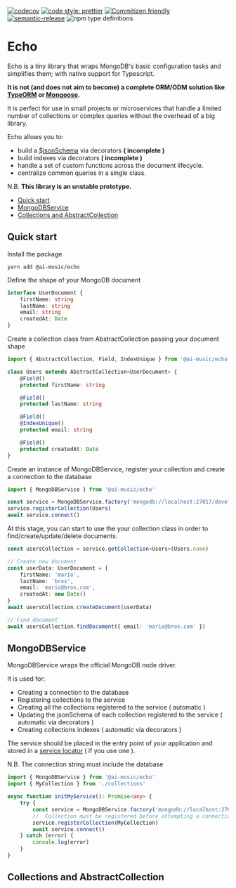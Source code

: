 [![codecov](https://codecov.io/gh/ai-music/echo/branch/master/graph/badge.svg)](https://codecov.io/gh/ai-music/echo)
[![code style: prettier](https://img.shields.io/badge/code_style-prettier-ff69b4.svg?style=flat-square)](https://github.com/prettier/prettier)
[![Commitizen friendly](https://img.shields.io/badge/commitizen-friendly-brightgreen.svg)](http://commitizen.github.io/cz-cli/)
[![semantic-release](https://img.shields.io/badge/%20%20%F0%9F%93%A6%F0%9F%9A%80-semantic--release-e10079.svg)](https://github.com/semantic-release/semantic-release)
![npm type definitions](https://img.shields.io/npm/types/typescript)

# Echo

Echo is a tiny library that wraps MongoDB's basic configuration tasks and simplifies them; with native support for Typescript.

**It is not (and does not aim to become) a complete ORM/ODM solution like [TypeORM](https://github.com/typeorm/typeorm) or [Mongoose](https://mongoosejs.com/).**

It is perfect for use in small projects or microservices that handle a limited number of collections or complex queries without the overhead of a big library.

Echo allows you to:

-   build a [\$jsonSchema](https://docs.mongodb.com/manual/reference/operator/query/jsonSchema/) via decorators **( incomplete )**
-   build indexes via decorators **( incomplete )**
-   handle a set of custom functions across the document lifecycle.
-   centralize common queries in a single class.

N.B.
**This library is an unstable prototype.**

-   [Quick start](#quick-start)
-   [MongoDBService](#MongoDBService)
-   [Collections and AbstractCollection](#collections-and-abstractcollection)

## Quick start

Install the package

```shell script
yarn add @ai-music/echo
```

Define the shape of your MongoDB document

```typescript
interface UserDocument {
    firstName: string
    lastName: string
    email: string
    createdAt: Date
}
```

Create a collection class from AbstractCollection passing your document shape

```typescript
import { AbstractCollection, Field, IndexUnique } from '@ai-music/echo'

class Users extends AbstractCollection<UserDocument> {
    @Field()
    protected firstName: string

    @Field()
    protected lastName: string

    @Field()
    @IndexUnique()
    protected email: string

    @Field()
    protected createdAt: Date
}
```

Create an instance of MongoDBService, register your collection and create a connection to the database

```typescript
import { MongoDBService } from '@ai-music/echo'

const service = MongoDBService.factory('mongodb://localhost:27017/development', { appName: 'MyService' })
service.registerCollection(Users)
await service.connect()
```

At this stage, you can start to use the your collection class in order to find/create/update/delete documents.

```typescript
const usersCollection = service.getCollection<Users>(Users.name)

// Create new document
const userData: UserDocument = {
    firstName: 'mario',
    lastName: 'bros',
    email: 'mario@bros.com',
    createdAt: new Date()
}
await usersCollection.createDocument(userData)

// Find document
await usersCollection.findDocument({ email: 'mario@bros.com' })
```

## MongoDBService

MongoDBService wraps the official MongoDB node driver.

It is used for:

-   Creating a connection to the database
-   Registering collections to the service
-   Creating all the collections registered to the service ( automatic )
-   Updating the jsonSchema of each collection registered to the service ( automatic via decorators )
-   Creating collections indexes ( automatic via decorators )

The service should be placed in the entry point of your application and stored in a [service locator](https://en.wikipedia.org/wiki/Service_locator_pattern) ( if you use one ).

N.B.
The connection string must include the database

```typescript
import { MongoDBService } from '@ai-music/echo'
import { MyCollection } from './collections'

async function initMyService(): Promise<any> {
    try {
        const service = MongoDBService.factory('mongodb://localhost:27017/development', { appName: 'MyService' })
        //  Collection must be registered before attempting a connection
        service.registerCollection(MyCollection)
        await service.connect()
    } catch (error) {
        console.log(error)
    }
}
```

## Collections and AbstractCollection
